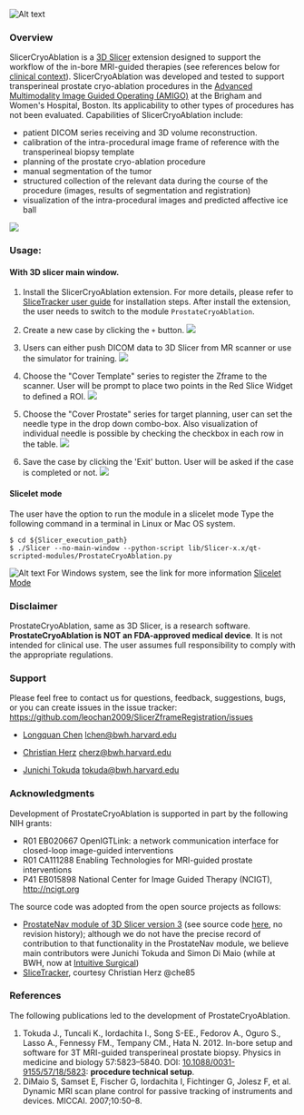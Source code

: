 ![Alt text](ProstateCryoAblation.png)

### Overview

SlicerCryoAblation is a [3D Slicer](http://slicer.org) extension designed to support the workflow of the in-bore MRI-guided therapies (see references below for [clinical context](http://ncigt.org/prostate-biopsy)). 
SlicerCryoAblation was developed and tested to support transperineal prostate cryo-ablation procedures in the [Advanced Multimodality Image Guided Operating (AMIGO)](http://www.brighamandwomens.org/research/amigo/default.aspx) at the Brigham and Women's Hospital, Boston. Its applicability to other types of procedures has not been evaluated.
Capabilities of SlicerCryoAblation include:
* patient DICOM series receiving and 3D volume reconstruction.
* calibration of the intra-procedural image frame of reference with the transperineal biopsy template
* planning of the prostate cryo-ablation procedure
* manual segmentation of the tumor
* structured collection of the relevant data during the course of the procedure (images, results of segmentation and registration)
* visualization of the intra-procedural images and predicted affective ice ball 

![](Screenshots/Animation.gif)

### Usage:
#### With 3D slicer main window.
1. Install the SlicerCryoAblation extension. For more details, please refer to [SliceTracker user guide](https://slicerprostate.gitbooks.io/slicetracker) for installation steps.
   After install the extension, the user needs to switch to the module `ProstateCryoAblation`.

2. Create a new case by clicking the `+` button.
![](Screenshots/CreateNewCase.gif)

3. Users can either push DICOM data to 3D Slicer from MR scanner or use the simulator for training.
![](Screenshots/Simulator.gif)

4. Choose the "Cover Template" series to register the Zframe to the scanner. User will be prompt to place two points in the Red Slice Widget to defined a ROI.
![](Screenshots/ZFrameRegistration.gif)

5. Choose the "Cover Prostate" series for target planning, user can set the needle type in the drop down combo-box. Also visualization of individual needle is possible by checking the checkbox in each row in the table.
![](Screenshots/TargetPlanning.gif)

6. Save the case by clicking the 'Exit' button. User will be asked if the case is completed or not.
![](Screenshots/Exit.png)

#### Slicelet mode
The user have the option to run the module in a slicelet mode
Type the following command in a terminal in Linux or Mac OS system.
~~~~
$ cd ${Slicer_execution_path}
$ ./Slicer --no-main-window --python-script lib/Slicer-x.x/qt-scripted-modules/ProstateCryoAblation.py
~~~~
![Alt text](Screenshots/Slicelet.png?raw=true "Slicelet")
For Windows system, see the link for more information [Slicelet Mode](https://www.slicer.org/wiki/Documentation/Nightly/Developers/Slicelets)
### Disclaimer

ProstateCryoAblation, same as 3D Slicer, is a research software. **ProstateCryoAblation is NOT an FDA-approved medical device**. It is not intended for clinical use. The user assumes full responsibility to comply with the appropriate regulations.  

### Support

Please feel free to contact us for questions, feedback, suggestions, bugs, or you can create issues in the issue tracker: https://github.com/leochan2009/SlicerZframeRegistration/issues

* [Longquan Chen](https://github.com/leochan2009) lchen@bwh.harvard.edu

* [Christian Herz](https://github.com/che85) cherz@bwh.harvard.edu

* [Junichi Tokuda](https://github.com/tokjun) tokuda@bwh.harvard.edu

### Acknowledgments

Development of ProstateCryoAblation is supported in part by the following NIH grants: 
* R01 EB020667 OpenIGTLink: a network communication interface for closed-loop image-guided interventions
* R01 CA111288 Enabling Technologies for MRI-guided prostate interventions
* P41 EB015898 National Center for Image Guided Therapy (NCIGT), http://ncigt.org

The source code was adopted from the open source projects
as follows:
* [ProstateNav module of 3D Slicer version
  3](https://www.slicer.org/slicerWiki/index.php/Modules:ProstateNav-Documentation-3.6) (see source
  code [here](https://github.com/SlicerProstate/ProstateNav), no revision
  history); although we
  do not have the precise record of contribution to that functionality in the
  ProstateNav module, we believe main contributors were Junichi Tokuda and
  Simon Di Maio (while at BWH, now at [Intuitive
  Surgical](http://www.intuitivesurgical.com/))
* [SliceTracker](https://github.com/SlicerProstate/SliceTracker), courtesy Christian Herz
  @che85  

### References

The following publications led to the development of ProstateCryoAblation.
1. Tokuda J., Tuncali K., Iordachita I., Song S-EE., Fedorov A., Oguro S., Lasso A., Fennessy FM., Tempany CM., Hata N. 2012. In-bore setup and software for 3T MRI-guided transperineal prostate biopsy. Physics in medicine and biology 57:5823–5840. DOI: [10.1088/0031-9155/57/18/5823](http://doi.org/10.1088/0031-9155/57/18/5823): **procedure technical setup**.
2. DiMaio S, Samset E, Fischer G, Iordachita I, Fichtinger G, Jolesz F, et al. Dynamic MRI scan plane control for passive tracking of instruments and devices. MICCAI. 2007;10:50–8.